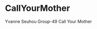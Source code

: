 # CallYourMother



Yvanne Seuhou                  Group-49                                 Call Your Mother
